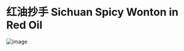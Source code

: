 # 红油抄手 Sichuan Spicy Wonton in Red Oil

![image](https://user-images.githubusercontent.com/50277379/137981399-c8c2e566-f8a6-4f00-a9df-cff3c3505436.png)
